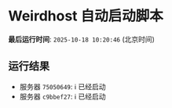 # Weirdhost 自动启动脚本

**最后运行时间**: `2025-10-18 10:20:46` (北京时间)

## 运行结果

- 服务器 `75050649`: ℹ️ 已经启动
- 服务器 `c9bbef27`: ℹ️ 已经启动
